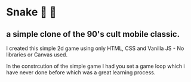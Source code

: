 # Snake 🐍 🐍

## a simple clone of the 90's cult mobile classic.

I created this simple 2d game using only HTML, CSS and Vanilla JS - No libraries or Canvas used.

In the constrcution of the simple game I had you set a game loop which i have never done before which was a great learning process.
